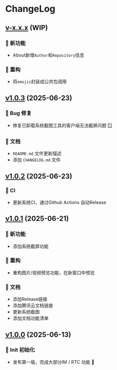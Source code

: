 # ChangeLog

## [v-x.x.x]() (WIP)

### 🚀 新功能

* About新增`Author`和`Repository`信息

### 🔨 重构

* 将`emojis`封装成公共包调用

## [v1.0.3](https://github.com/typeofNaN/tim-electron-chat/compare/v1.0.2...v1.0.3) (2025-06-23)

### 🐞 Bug 修复

* 修复已卸载系统截图工具的客户端无法截屏问题 🪟

### 📝 文档

* `README.md` 文件更新描述
* 添加 `CHANGELOG.md` 文件

## [v1.0.2](https://github.com/typeofNaN/tim-electron-chat/compare/v1.0.1...v1.0.2) (2025-06-23)

### 🤖 CI

* 更新系统CI，通过Github Actions 自动Release

## [v1.0.1](https://github.com/typeofNaN/tim-electron-chat/compare/v1.0.0...v1.0.1) (2025-06-21)

### 🚀 新功能

* 添加系统截屏功能

### 🔨 重构

* 重构图片/视频预览功能，在新窗口中预览

### 📝 文档

* 添加Release链接
* 添加腾讯云文档链接
* 更新系统截图
* 添加文档功能清单

## [v1.0.0]() (2025-06-13)

### 🎉 Init 初始化

* 发布第一版，完成大部分IM / RTC 功能 🎉
